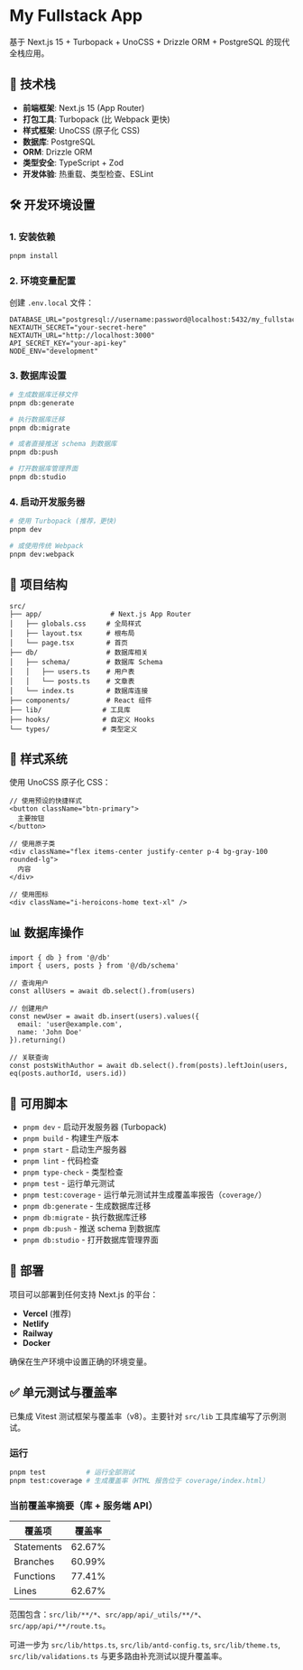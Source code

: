 # My Fullstack App

基于 Next.js 15 + Turbopack + UnoCSS + Drizzle ORM + PostgreSQL 的现代全栈应用。

## 🚀 技术栈

- **前端框架**: Next.js 15 (App Router)
- **打包工具**: Turbopack (比 Webpack 更快)
- **样式框架**: UnoCSS (原子化 CSS)
- **数据库**: PostgreSQL
- **ORM**: Drizzle ORM
- **类型安全**: TypeScript + Zod
- **开发体验**: 热重载、类型检查、ESLint

## 🛠️ 开发环境设置

### 1. 安装依赖
```bash
pnpm install
```

### 2. 环境变量配置
创建 `.env.local` 文件：
```env
DATABASE_URL="postgresql://username:password@localhost:5432/my_fullstack_app"
NEXTAUTH_SECRET="your-secret-here"
NEXTAUTH_URL="http://localhost:3000"
API_SECRET_KEY="your-api-key"
NODE_ENV="development"
```

### 3. 数据库设置
```bash
# 生成数据库迁移文件
pnpm db:generate

# 执行数据库迁移
pnpm db:migrate

# 或者直接推送 schema 到数据库
pnpm db:push

# 打开数据库管理界面
pnpm db:studio
```

### 4. 启动开发服务器
```bash
# 使用 Turbopack (推荐，更快)
pnpm dev

# 或使用传统 Webpack
pnpm dev:webpack
```

## 📁 项目结构

```
src/
├── app/                 # Next.js App Router
│   ├── globals.css     # 全局样式
│   ├── layout.tsx      # 根布局
│   └── page.tsx        # 首页
├── db/                 # 数据库相关
│   ├── schema/         # 数据库 Schema
│   │   ├── users.ts    # 用户表
│   │   └── posts.ts    # 文章表
│   └── index.ts        # 数据库连接
├── components/         # React 组件
├── lib/               # 工具库
├── hooks/             # 自定义 Hooks
└── types/             # 类型定义
```

## 🎨 样式系统

使用 UnoCSS 原子化 CSS：

```tsx
// 使用预设的快捷样式
<button className="btn-primary">
  主要按钮
</button>

// 使用原子类
<div className="flex items-center justify-center p-4 bg-gray-100 rounded-lg">
  内容
</div>

// 使用图标
<div className="i-heroicons-home text-xl" />
```

## 📊 数据库操作

```tsx
import { db } from '@/db'
import { users, posts } from '@/db/schema'

// 查询用户
const allUsers = await db.select().from(users)

// 创建用户
const newUser = await db.insert(users).values({
  email: 'user@example.com',
  name: 'John Doe'
}).returning()

// 关联查询
const postsWithAuthor = await db.select().from(posts).leftJoin(users, eq(posts.authorId, users.id))
```

## 🔧 可用脚本

- `pnpm dev` - 启动开发服务器 (Turbopack)
- `pnpm build` - 构建生产版本
- `pnpm start` - 启动生产服务器
- `pnpm lint` - 代码检查
- `pnpm type-check` - 类型检查
- `pnpm test` - 运行单元测试
- `pnpm test:coverage` - 运行单元测试并生成覆盖率报告（`coverage/`）
- `pnpm db:generate` - 生成数据库迁移
- `pnpm db:migrate` - 执行数据库迁移
- `pnpm db:push` - 推送 schema 到数据库
- `pnpm db:studio` - 打开数据库管理界面

## 🚀 部署

项目可以部署到任何支持 Next.js 的平台：

- **Vercel** (推荐)
- **Netlify**
- **Railway**
- **Docker**

确保在生产环境中设置正确的环境变量。

## ✅ 单元测试与覆盖率

已集成 Vitest 测试框架与覆盖率（v8）。主要针对 `src/lib` 工具库编写了示例测试。

### 运行

```bash
pnpm test          # 运行全部测试
pnpm test:coverage # 生成覆盖率（HTML 报告位于 coverage/index.html）
```

### 当前覆盖率摘要（库 + 服务端 API）

| 覆盖项 | 覆盖率 |
| --- | --- |
| Statements | 62.67% |
| Branches | 60.99% |
| Functions | 77.41% |
| Lines | 62.67% |

范围包含：`src/lib/**/*`、`src/app/api/_utils/**/*`、`src/app/api/**/route.ts`。

可进一步为 `src/lib/https.ts`, `src/lib/antd-config.ts`, `src/lib/theme.ts`, `src/lib/validations.ts` 与更多路由补充测试以提升覆盖率。

